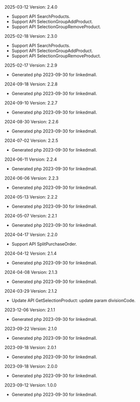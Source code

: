 2025-03-12 Version: 2.4.0
- Support API SearchProducts.
- Support API SelectionGroupAddProduct.
- Support API SelectionGroupRemoveProduct.


2025-02-18 Version: 2.3.0
- Support API SearchProducts.
- Support API SelectionGroupAddProduct.
- Support API SelectionGroupRemoveProduct.


2025-02-17 Version: 2.2.9
- Generated php 2023-09-30 for linkedmall.

2024-09-18 Version: 2.2.8
- Generated php 2023-09-30 for linkedmall.

2024-09-10 Version: 2.2.7
- Generated php 2023-09-30 for linkedmall.

2024-08-30 Version: 2.2.6
- Generated php 2023-09-30 for linkedmall.

2024-07-02 Version: 2.2.5
- Generated php 2023-09-30 for linkedmall.

2024-06-11 Version: 2.2.4
- Generated php 2023-09-30 for linkedmall.

2024-06-06 Version: 2.2.3
- Generated php 2023-09-30 for linkedmall.

2024-05-13 Version: 2.2.2
- Generated php 2023-09-30 for linkedmall.

2024-05-07 Version: 2.2.1
- Generated php 2023-09-30 for linkedmall.

2024-04-17 Version: 2.2.0
- Support API SplitPurchaseOrder.


2024-04-12 Version: 2.1.4
- Generated php 2023-09-30 for linkedmall.

2024-04-08 Version: 2.1.3
- Generated php 2023-09-30 for linkedmall.

2024-03-29 Version: 2.1.2
- Update API GetSelectionProduct: update param divisionCode.


2023-12-06 Version: 2.1.1
- Generated php 2023-09-30 for linkedmall.

2023-09-22 Version: 2.1.0
- Generated php 2023-09-30 for linkedmall.

2023-09-18 Version: 2.0.1
- Generated php 2023-09-30 for linkedmall.

2023-09-18 Version: 2.0.0
- Generated php 2023-09-30 for linkedmall.

2023-09-12 Version: 1.0.0
- Generated php 2023-09-30 for linkedmall.

